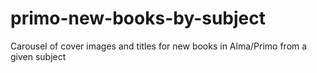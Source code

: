 # primo-new-books-by-subject
Carousel of cover images and titles for new books in Alma/Primo from a given subject
